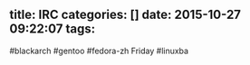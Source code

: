 title: IRC
categories: []
date: 2015-10-27 09:22:07
tags:
---
#blackarch 
#gentoo
#fedora-zh  Friday
#linuxba
<!--more-->
